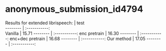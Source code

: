 # anonymous_submission_id4794

Results for extended librispeech:
      | test         
 -------- | :-----------:  
 Vanilla     |  15.71
 -------- | :-----------:
 enc pretrain | 16.30
 -------- | :-----------:
 enc+dec pretrain | 16.68
 -------- | :-----------:
 Our method | 17.05
 -------- | :-----------:
